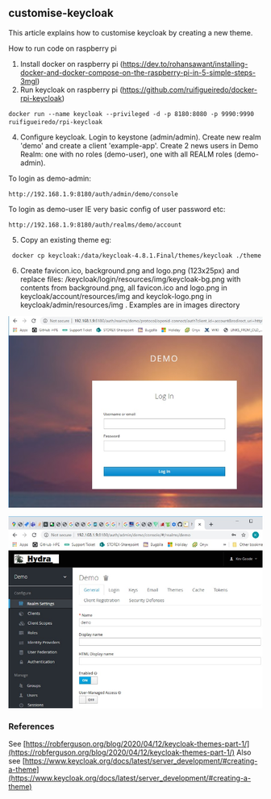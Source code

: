 ## customise-keycloak
This article explains how to customise keycloak by creating a new theme.

How to run code on raspberry pi
 1. Install docker on raspberry pi (https://dev.to/rohansawant/installing-docker-and-docker-compose-on-the-raspberry-pi-in-5-simple-steps-3mgl)
 2. Run keycloak on raspberry pi (https://github.com/ruifigueiredo/docker-rpi-keycloak)
 ```console
 docker run --name keycloak --privileged -d -p 8180:8080 -p 9990:9990 ruifigueiredo/rpi-keycloak
 ```
 4. Configure keycloak. Login to keystone (admin/admin). Create new realm 'demo' and create a client 'example-app'.  Create 2 news users in Demo Realm: one with no roles (demo-user), one with all REALM roles (demo-admin).

To login as demo-admin:
```console
http://192.168.1.9:8180/auth/admin/demo/console 
```

 To login as demo-user IE very basic config of user password etc:
```console
http://192.168.1.9:8180/auth/realms/demo/account 
```

 5. Copy an existing theme eg: 
 ```console
  docker cp keycloak:/data/keycloak-4.8.1.Final/themes/keycloak ./theme
 ```
 6. Create favicon.ico, background.png and logo.png (123x25px) and replace files: /keycloak/login/resources/img/keycloak-bg.png with contents from background.png, all favicon.ico and logo.png in keycloak/account/resources/img and keyclok-logo.png in keycloak/admin/resources/img . Examples are in images directory
 
 
 ![screen1](https://github.com/KevinGoode/sundries/blob/master/customise-keycloak/images/screenshot1.jpg)
 
 
 ![screen2](https://github.com/KevinGoode/sundries/blob/master/customise-keycloak/images/screenshot2.jpg)
  
### References
See [https://robferguson.org/blog/2020/04/12/keycloak-themes-part-1/](https://robferguson.org/blog/2020/04/12/keycloak-themes-part-1/)
Also see 
[https://www.keycloak.org/docs/latest/server_development/#creating-a-theme](https://www.keycloak.org/docs/latest/server_development/#creating-a-theme)

